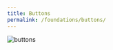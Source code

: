 ```yaml
---
title: Buttons
permalink: /foundations/buttons/
---
```

<img src="https://s3.amazonaws.com/theknot.com/union/tk-buttons_2x.png" alt="buttons" class="img-fluid">
